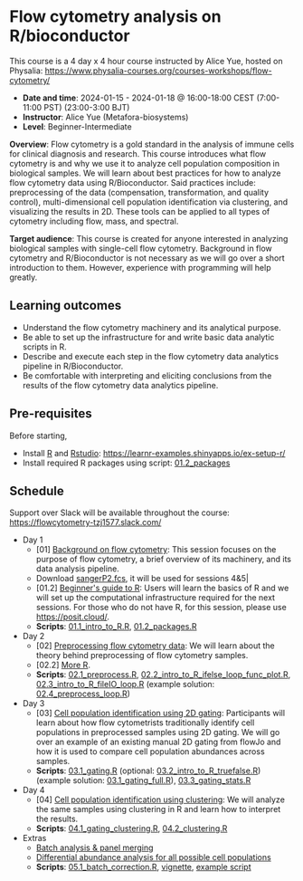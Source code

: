 # Flow cytometry analysis on R/bioconductor

This course is a 4 day x 4 hour course instructed by Alice Yue, hosted on Physalia: https://www.physalia-courses.org/courses-workshops/flow-cytometry/

- **Date and time**: 2024-01-15 - 2024-01-18 @ 16:00-18:00 CEST (7:00-11:00 PST) (23:00-3:00 BJT)
- **Instructor**: Alice Yue (Metafora-biosystems)
- **Level**: Beginner-Intermediate

**Overview**: Flow cytometry is a gold standard in the analysis of immune cells for clinical diagnosis and research. This course introduces what flow cytometry is and why we use it to analyze cell population composition in biological samples. We will learn about best practices for how to analyze flow cytometry data using R/Bioconductor. Said practices include: preprocessing of the data (compensation, transformation, and quality control), multi-dimensional cell population identification via clustering, and visualizing the results in 2D. These tools can be applied to all types of cytometry including flow, mass, and spectral.

**Target audience**: This course is created for anyone interested in analyzing biological samples with single-cell flow cytometry. Background in flow cytometry and R/Bioconductor is not necessary as we will go over a short introduction to them. However, experience with programming will help greatly.

## Learning outcomes

- Understand the flow cytometry machinery and its analytical purpose.
- Be able to set up the infrastructure for and write basic data analytic scripts in R.
- Describe and execute each step in the flow cytometry data analytics pipeline in R/Bioconductor.
- Be comfortable with interpreting and eliciting conclusions from the results of the flow cytometry data analytics pipeline.

## Pre-requisites

Before starting,

- Install [R](https://www.r-project.org/) and [Rstudio](https://www.rstudio.com/categories/rstudio-ide/): https://learnr-examples.shinyapps.io/ex-setup-r/
- Install required R packages using script: [01.2_packages](01.2_packages.R)

## Schedule

Support over Slack will be available throughout the course: https://flowcytometry-tzj1577.slack.com/

- Day 1
    - [01] [Background on flow cytometry](https://docs.google.com/presentation/d/1qkEWJLE6fFMY-fGJ1V7cxGwj2TlhV8ybRnwtupt3O7o/edit?usp=sharing): This session focuses on the purpose of flow cytometry, a brief overview of its machinery, and its data analysis pipeline.
    - Download [sangerP2.fcs](https://drive.google.com/file/d/1PpSM93GTj9zejVDZzD89_k3sx7Lc-TQl/view?usp=sharing), it will be used for sessions 4\&5| 
    - [01.2] [Beginner's guide to R](https://docs.google.com/presentation/d/1oPUWVpwM1-60sFgXknvmElf8yqwHsxnLGJIOeUEWtVs/edit?usp=sharing): Users will learn the basics of R and we will set up the computational infrastructure required for the next sessions. For those who do not have R, for this session, please use https://posit.cloud/.
    - **Scripts**: [01.1_intro_to_R.R](./01.1_intro_to_R.R), [01.2_packages.R](./01.2_packages.R)
- Day 2
    - [02] [Preprocessing flow cytometry data](https://docs.google.com/presentation/d/18mVxUs6g5fCtY68M-S_wVcV2qqm4dsp9yMjiaqLHOe0/edit?usp=sharing): We will learn about the theory behind preprocessing of flow cytometry samples.
    - [02.2] [More R](https://docs.google.com/presentation/d/1FNAUlUjOGJhpaD97DDVfWLyjieVr9Xo__QLZs8hrHbI/edit?usp=sharing).
    - **Scripts**: [02.1_preprocess.R](./02.1_preprocess.R), [02.2_intro_to_R_ifelse_loop_func_plot.R](./02.2_intro_to_R_ifelse_loop_func_plot.R), [02.3_intro_to_R_fileIO_loop.R](./02.3_intro_to_R_fileIO_loop.R) (example solution: [02.4_preprocess_loop.R](./02.4_preprocess_loop.R))
- Day 3
    - [03] [Cell population identification using 2D gating](https://docs.google.com/presentation/d/14UsDaiAsvemXUoEh5pP47G5NU8TVcMrGVS39grAP1X0/edit?usp=sharing): Participants will learn about how flow cytometrists traditionally identify cell populations in preprocessed samples using 2D gating. We will go over an example of an existing manual 2D gating from flowJo and how it is used to compare cell population abundances across samples.
    - **Scripts**: [03.1_gating.R](./03.1_gating.R) (optional: [03.2_intro_to_R_truefalse.R](./03.2_intro_to_R_truefalse.R)) (example solution: [03.1_gating_full.R](./03.1_gating_full.R)), [03.3_gating_stats.R](./03.3_gating_stats.R)
- Day 4
    - [04] [Cell population identification using clustering](https://docs.google.com/presentation/d/1Hc1-azirEF6bsODBX_G3uehJ7hWcHmaAv68hUMtIn_Y/edit?usp=sharing): We will analyze the same samples using clustering in R and learn how to interpret the results.
    - **Scripts**: [04.1_gating_clustering.R](./04.1_gating_clustering.R), [04.2_clustering.R](./04.2_clustering.R)
- Extras
    - [Batch analysis & panel merging](https://docs.google.com/presentation/d/12ZFAjT_e3CFoJjzCW-dexcKvQrgYPKjtWm_8m8ynnZc/edit?usp=sharing)
    - [Differential abundance analysis for all possible cell populations](https://docs.google.com/presentation/d/1Aa7jFPxEdArfQalY4d87vy7TMsnRYOwndczcr9Q_Uj0/edit?usp=sharing)
    - **Scripts**: [05.1_batch_correction.R](./05.1_batch_correction.R), [vignette](https://github.com/aya49/flowGraph/blob/master/fcs_processing_guide.R), [example script](https://github.com/aya49/flowGraph/blob/master/vignettes/flowGraph.Rmd)
